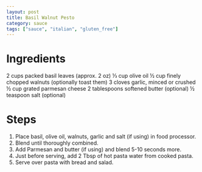 ```yaml
---
layout: post
title: Basil Walnut Pesto
category: sauce
tags: ["sauce", "italian", "gluten_free"]
---
```

# Ingredients

2	cups packed basil leaves	(approx. 2 oz)
⅓	cup olive oil
½	cup finely chopped walnuts (optionally toast them)
3	cloves garlic, minced or crushed
½	cup grated parmesan cheese
2	tablespoons softened butter (optional)
½	teaspoon salt	(optional)

# Steps

1. Place basil, olive oil, walnuts, garlic and salt (if using) in food processor.
2. Blend until thoroughly combined.
3. Add Parmesan and butter (if using) and blend 5-10 seconds more.
4. Just before serving, add 2 Tbsp of hot pasta water from cooked pasta.
5. Serve over pasta with bread and salad.

